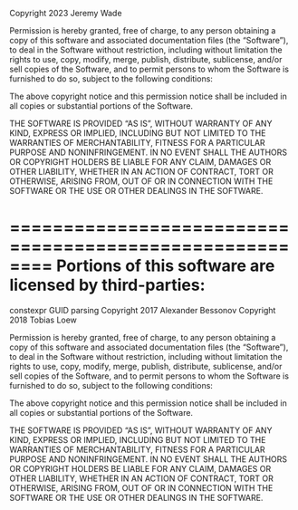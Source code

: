 Copyright 2023 Jeremy Wade

Permission is hereby granted, free of charge, to any person obtaining a copy of 
this software and associated documentation  files  (the “Software”), to deal in 
the Software without restriction,  including without  limitation the  rights to 
use, copy, modify, merge, publish, distribute, sublicense,  and/or  sell copies 
of the Software,  and to permit persons to whom the Software is furnished to do 
so, subject to the following conditions:

The above copyright notice and this permission notice shall be included in all 
copies or substantial portions of the Software.

THE SOFTWARE IS PROVIDED “AS IS”,  WITHOUT  WARRANTY OF  ANY  KIND,  EXPRESS OR 
IMPLIED, INCLUDING BUT  NOT  LIMITED  TO  THE  WARRANTIES  OF  MERCHANTABILITY, 
FITNESS FOR A PARTICULAR PURPOSE AND NONINFRINGEMENT.  IN  NO  EVENT  SHALL THE 
AUTHORS OR  COPYRIGHT HOLDERS  BE  LIABLE  FOR  ANY  CLAIM,  DAMAGES  OR  OTHER 
LIABILITY, WHETHER IN AN ACTION OF CONTRACT,  TORT OR OTHERWISE,  ARISING FROM, 
OUT OF OR  IN CONNECTION  WITH THE SOFTWARE OR THE USE OR OTHER DEALINGS IN THE 
SOFTWARE.

========================================================
Portions of this software are licensed by third-parties:
========================================================

constexpr GUID parsing
Copyright 2017 Alexander Bessonov
Copyright 2018 Tobias Loew

Permission is hereby granted, free of charge, to any person obtaining a copy of 
this software and associated documentation  files  (the “Software”), to deal in 
the Software without restriction,  including without  limitation the  rights to 
use, copy, modify, merge, publish, distribute, sublicense,  and/or  sell copies 
of the Software,  and to permit persons to whom the Software is furnished to do 
so, subject to the following conditions:

The above copyright notice and this permission notice shall be included in all 
copies or substantial portions of the Software.

THE SOFTWARE IS PROVIDED “AS IS”,  WITHOUT  WARRANTY OF  ANY  KIND,  EXPRESS OR 
IMPLIED, INCLUDING BUT  NOT  LIMITED  TO  THE  WARRANTIES  OF  MERCHANTABILITY, 
FITNESS FOR A PARTICULAR PURPOSE AND NONINFRINGEMENT.  IN  NO  EVENT  SHALL THE 
AUTHORS OR  COPYRIGHT HOLDERS  BE  LIABLE  FOR  ANY  CLAIM,  DAMAGES  OR  OTHER 
LIABILITY, WHETHER IN AN ACTION OF CONTRACT,  TORT OR OTHERWISE,  ARISING FROM, 
OUT OF OR  IN CONNECTION  WITH THE SOFTWARE OR THE USE OR OTHER DEALINGS IN THE 
SOFTWARE.